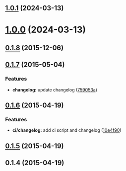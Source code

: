 ## [1.0.1](https://github.com/FGRibreau/node-unidecode/compare/v1.0.0...v1.0.1) (2024-03-13)



# [1.0.0](https://github.com/FGRibreau/node-unidecode/compare/v0.1.8...v1.0.0) (2024-03-13)



## [0.1.8](https://github.com/FGRibreau/node-unidecode/compare/v0.1.7...v0.1.8) (2015-12-06)



## [0.1.7](https://github.com/FGRibreau/node-unidecode/compare/v0.1.6...v0.1.7) (2015-05-04)


### Features

* **changelog:** update changelog ([759053a](https://github.com/FGRibreau/node-unidecode/commit/759053af7115e1a8d821450481aa6581ba07556a))



## [0.1.6](https://github.com/FGRibreau/node-unidecode/compare/v0.1.5...v0.1.6) (2015-04-19)


### Features

* **ci/changelog:** add ci script and changelog ([10e4f90](https://github.com/FGRibreau/node-unidecode/commit/10e4f90e4e30f86bd2ee6e4a7e5e4f010e02a9fc))



## [0.1.5](https://github.com/FGRibreau/node-unidecode/compare/v0.1.4...v0.1.5) (2015-04-19)



## 0.1.4 (2015-04-19)



